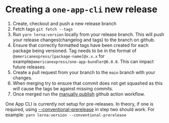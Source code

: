 # Creating a `one-app-cli` new release

1. Create, checkout and push a new release branch
2. Fetch tags `git fetch --tags`
3. Run `yarn lerna:version` locally from your release branch. This will push your release changes(changelog and tags) to the branch on github.
4. Ensure that correctly formatted tags have been created for each package being versioned. Tag needs to be in the format of `@americanexpress/[package-name]@x.x.x` for example`@americanexpress/one-app-bundler@6.0.0`. This can impact future releases.
5. Create a pull request from your branch to the `main` branch with your changes.
6. When merging try to ensure that commit does not get squashed as this will cause the tags be against missing commits.
7. Once merged run the [manually publish](https://github.com/americanexpress/one-app-cli/actions/workflows/publish.yml) github action workflow.

One App CLI is currently not setup for pre-releases.
In theory, if one is required, using [--conventional-prerelease](https://github.com/lerna/lerna/tree/main/commands/version#--conventional-prerelease) in step two should work. For example: `yarn lerna:version --conventional-prerelease`